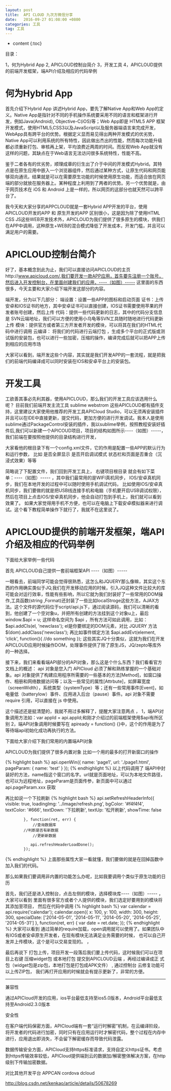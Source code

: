 ```yaml
---
layout: post
title:  API CLOUD 九次方微信分享
date:   2016-09-27 01:08:00 +0800
categories: 工具
tag: 工具
---
```


* content
{:toc}



目录：

1，何为Hybrid App
2, APICLOUD控制台简介
3，开发工具
4，APICLOUD提供的前端开发框架，端API介绍及相应的代码举例

何为Hybrid App
====================================
首先介绍下Hybrid App
讲述Hybrid App，要先了解Native App和Web App的定义。Native App是指针对不同的手机操作系统要采用不同的语言和框架进行开发，例如Java(Android), Objective-C(iOS)等；Web App即是 HTML5 APP 框架开发模式，使用HTML5,CSS3以及JavaScript以及服务器端语言来完成开发，WebApp具有跨平台的优势。根据定义显而易见得出两种开发模式的优劣势，Native App可以利用系统的所有特性，因此做出杰出的性能，然而每次功能升级都必须重新打包、审核再上架，平均浪费近两周的时间。而反观Web App就没有这样的问题，其缺点在于Web语言无法访问很多系统特性，性能不高。

鉴于二者各有的优劣势，顺理成章的衍生出了介于中间的开发模式Hybrid。其特点是在原生应用中嵌入一个浏览器组件，然后通过某种方式，让原生代码和网页能够双向通讯，结果就是可以在需要原生功能的时候使用原生功能，而适合放在网页端的部分就放在服务器上。某种程度上利用到了两者的优势。另一个优势就是，由于网页技术在 iOS 和 Android 上是一样的，所以网页的这部分也就天然可以跨平台了。

我今天和大家分享的APPCLOUD就是一套Hybrid APP开发的平台，使用APICLOUD开发的APP 和 原生开发的APP 区别很小，这是因为除了使用HTML CSS JS这些WEB开发技术外，APICLOUD为我们提供了很多原生的模块，供我们在APP中调用，这种原生+WEB的混合模式降低了开发成本，开发门槛，并且可以满足用户的需要。

APICLOUD控制台简介
====================================
好了，基本概念到此为止，我们可以直接访问APICLOUD的主页http://www.apicloud.com/,我们要开发一款APP应用，首先要先注册一个账号，然后进入开发控制台，在里面创建我们的应用，----（如图）-----
这里面的东西很多，今天主要和大家介绍下端开发这部分的内容。

端开发，分为以下几部分：
   端设置：设置一些APP的图标和启动页面
   证书：上传安卓和IOS证书的地方，其中安卓证书可以直接创建，IOS证书需要使用苹果的开发者账号创建，然后上传
   代码：提供一些代码更新的日志，其中的代码分支信息是 SVN云端地址，我们可以方便的使用小乌龟等SVN工具随时随地进行代码更新上传
   模块：提供官方或者第三方开发者开发的模块，可以将其在我们的HTML代码中进行调用
   云编译： 将我们的代码进行云端打包 ，生成多个平台的正式版或测试版的安装包，也可以进行一些加密，压缩的操作，编译完成后就可以把APP上传到相应的应用市场

大家可以看到，端开发这些个内容，其实就是我们开发APP的一套流程，就是把我们的前端代码编译成可以同时安装在IOS和安卓平台上的安装包。


开发工具
====================================

工欲善其事必先利其器，使用APICLOUD，那么我们的开发工具应该选用什么呢？
目前我们前端开发主流工具 sublime webstrom 这些APICLOUD都有插件支持，这里建议大家使用他推荐的开发工具APICloud Studio，可以无须再安装插件并且可以在IDE中直接更新，提交代码，更加方便的进行开发调试。我本人是使用sublime通过PackageControl安装的插件，我以sublime举例，按照教程安装好插件后,我们可以新建一个APICOUD项目，项目的结构如图所示----（如图）-----，我们前端在要按照他提供的目录结构进行开发，

大家看他的根目录下有一个config.xml文件，它的作用是配置一些APP的默认行为和运行参数，
比如<preference name="fullScreen" value="false"/> 是否全屏显示
<preference name="debug" value="false"/>  是否开启调试模式
<preference name="statusBarAppearance" value="false"/> 状态栏和页面是否重合（沉浸式效果）等等

简略说了下配置文件，我们回到开发工具上，
右键项目根目录 就会有如下菜单：----（如图）-----  ，其中我们最常用的是WIFI真机同步， IOS/安卓真机同步，我们在本地开发的过程中可以随时使用手机调试代码， 比如使用IOS/安卓真机同步，我们要做的就是把USB线连接手机和电脑（手机要开启USB调试权限），然后在项目上点击IOS/安卓真机同步，他会自动打包到手机上，我们就可以看到效果了。
如果大家觉得用手机不方便，也可以在电脑上下载安卓模拟器来进行调试。这个看下教程简单操作下就行了，我就不在这里说了。


APICLOUD提供的前端开发框架，端API介绍及相应的代码举例
====================================

下面给大家举例一些代码

首先 APICLOUD自己提供一套前端框架API ----（如图）-----

一眼看去，前端同学可能会觉得很熟悉，这怎么和JQUERY那么像嘛，其实这个东西的作用确实类似于JQ,我们在开发移动应用的时候，引入JQ这种文件比较大的库可能会对运行效率，性能有些影响，所以它就为我们封装好了一些常用的DOM操作,工具函数(string ,Format)还封装了一些比如localStroge这些方法，AJAX方法。这个文件的源代码位于script/api.js下，通过阅读源码，我们可以清晰的看到，他创建了一个空对象u，并把所有创建的方法挂到这个对象u上，最后window.$api = u; 这样命名空间为 $api ，所有方法可如此调用，比如：
$api.addCls(el, 'newclass'); el是你要绑定的DOM元素，对比 JQUERY 方法 $(dom).addClass('newclass');
再比如事件绑定方法
 $api.addEvt(element, 'click', function(){
//do something
});
这些其实JQ十分类似，这就为我们在开发APICLOUD应用时候操作DOM，处理事件提供了除了原生JS，JQ/zepto等库外的一种选择。

接下来，我们来看看端API部分的API对象，那么这是个什么东西？我们看看官方文档上的概述：
api 对象是您入门 APICloud 必须了解和熟练掌握的一个基础对象。api 对象提供了构建应用程序所需要的一些基本的方法[Method]，如窗口操作、相册和网络数据访问等；以及一些常见的属性[Attrbute]，如屏幕宽度（screenWidth），系统类型（systemType）等；还有一些常用事件[Event]，如电量低（batterylow）事件、应用进入后台（pause）事件。api 对象不需要 require 引用，可以直接在 js 中使用。

这个描述还是挺清楚的，我就不用过多解释了，提醒大家注意两点 ，
1，端API对象调用方法如：var appId = api.appId;和刚才介绍过的前端框架使用$api有所区别
2，端API对象调用时候要写在  apiready = function() {}中，这个的作用是为了等待端api初始化成功再执行的方法。

下面给大家介绍下我们常用的内置端API对象

APICLOUD为我们提供了很多内置对象
比如一个用的最多的打开新窗口的操作

{% highlight bash %}
api.openWin({
           name: 'page1',
           url: './page1.html',
           pageParam: {
             name: 'test'
           }
   });
{% endhighlight %}
以上代码调用了 端API中封装好的方法，name指这个窗口的名字。url就是页面地址，可以为本地文件路径，也可以为远程地址，pageParam是页面传参，新页面中可以通过 api.pageParam.xxx 获取


再比如说一个下拉刷新
{% highlight bash %}
  api.setRefreshHeaderInfo({
                visible: true,
                loadingImg: '../image/refresh.png',
                bgColor: '#f4f4f4',
                textColor: '#666',
                textDown: '下拉刷新',
                textUp: '松开刷新',
                showTime: false

            }, function(ret, err) {
                //查询数据库
        	//判断是否有新数据
                //更新新数据

               api.refreshHeaderLoadDone();
            });
{% endhighlight %}
上面那些属性大家一看就懂，我们要做的就是在回掉函数中加入我们的代码。

那么如果我们要调用非内置的功能怎么办呢，比如我要调用个类似于原生功能的日历

首先，我们还是进入控制台，点击左侧的模块，选择模块库----（如图）-----   ， 大家可以看到 里面有很多官方或者个人提供的模块，我们选定好要用到的模块将其添加至项目，
然后在代码中调用
{% highlight bash %}
var calendar = api.require('calendar');
calendar.open({
    x: 100,
    y: 100,
    width: 300,
    height: 300,
    specialDate: ['2014-05-01', '2014-05-11', '2014-05-20', '2014-05-25', '2014-05-31']
}, function(ret, err) {
    var date = ret.date;
});
{% endhighlight %}
大家可以看到 通过简单的require加载，open调用就可以使用了。如果团队中有IOS或者安卓原生开发者，在现有模块无法满足业务需要的时候， 也可以自己开发并上传模块，这个是可以交易变现的。
，

最后再说下 打包上传，项目开发一段落后我们要上传代码，这时候我们可以在项目上右键 压缩widget包 或本地打包 提交到APICLOUD云端 ，再经过编译成正
式包（widget包是zip包，本地打包是打包成APK文件） , 通过控制台 云修复功能可以上传ZIP包， 我们再打开应用的时候就会有提示更新了，非常的方便。



***************************************************************************************************

兼容性

通过APICloud开发的应用，ios平台最低支持至ios5.0版本，Android平台最低支持至Android2.3.0版本


安全性

 在客户端代码保密方面，APICloud端有一套“运行时解密”机制，在云编译阶段，将开发者的代码进行加密，同时只有在应用运行时才解密代码，整个过程在内存中进行，应用退出即消失，不会留下解密缓存而导致代码泄露。

数据传输安全方面，APICloud支持https标准请求，支持自定义https证书。考虑到https传输效率较低，APICloud提供端到云的数据加/解密整体解决方案，在http级别下传输加密数据。


对比其他开发平台 APPCAN cordova dcloud

http://blog.csdn.net/kenkao/article/details/50678269





























